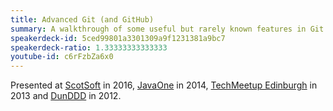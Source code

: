 ```yaml
---
title: Advanced Git (and GitHub)
summary: A walkthrough of some useful but rarely known features in Git and GitHub.
speakerdeck-id: 5ced99801a3301309a9f1231381a9bc7
speakerdeck-ratio: 1.33333333333333
youtube-id: c6rFzbZa6x0
---
```

Presented at [ScotSoft](http://www.scotlandis.com/developer-conference/) in 2016, [JavaOne](https://www.oracle.com/javaone/index.html) in 2014, [TechMeetup Edinburgh](http://techmeetup.co.uk/) in 2013 and [DunDDD](http://dun.dddscotland.co.uk/) in 2012.
